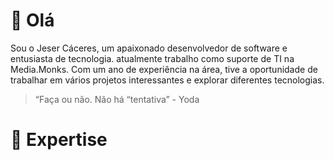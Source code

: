 # 👋 Olá
Sou o Jeser Cáceres, um apaixonado desenvolvedor de software e entusiasta de tecnologia.
atualmente trabalho como suporte de TI na Media.Monks. Com um ano de experiência na área, tive a oportunidade de trabalhar em vários projetos interessantes e explorar diferentes tecnologias.

> “Faça ou não. Não há “tentativa” - Yoda


# 🚀 Expertise
